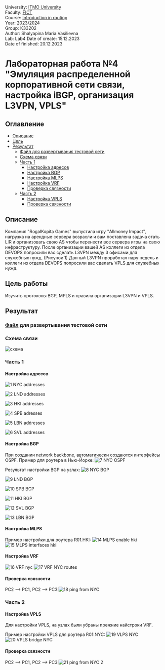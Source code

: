 University: [ITMO University](https://itmo.ru/ru/)  
Faculty: [FICT](https://fict.itmo.ru)  
Course: [Introduction in routing](https://github.com/itmo-ict-faculty/introduction-in-routing)  
Year: 2023/2024  
Group: K33202  
Author: Shalyapina Maria Vasilievna  
Lab: Lab4
Date of create: 15.12.2023  
Date of finished: 20.12.2023  

# Лабораторная работа №4 "Эмуляция распределенной корпоративной сети связи, настройка iBGP, организация L3VPN, VPLS"

## Оглавление
 - [Описание](#part_1)
 - [Цель](#part_2)
 - [Результат](#part_3)
     - [Файл для развертывания тестовой сети](#part_3.1)
     - [Схема связи](#part_3.2)
     - [Часть 1](#part_3.3)
         - [Настройка адресов](#part_3.3.1)
         - [Настройка BGP](#part_3.3.2)
         - [Настройка MLPS](#part_3.3.3)
         - [Настройка VRF](#part_3.3.4)
         - [Проверка связности](#part_3.3.5)
      - [Часть 2](#part_3.4)
         - [Настройка VPLS](#part_3.4.1)
         - [Проверка связности](#part_3.4.2)

## <a name="part_1">Описание</a>
Компания "RogaIKopita Games" выпустила игру "Allmoney Impact", нагрузка на арендные сервера возрасли и вам поставлена задача стать LIR и организовать свою AS чтобы перенести все сервера игры на свою инфраструктуру. После организации вашей AS коллеги из отдела DEVOPS попросили вас сделать L3VPN между 3 офисами для служебных нужд. (Рисунок 1) Данный L3VPN проработал пару недель и коллеги из отдела DEVOPS попросили вас сделать VPLS для служебных нужд.

## <a name="part_2">Цель работы</a>
Изучить протоколы BGP, MPLS и правила организации L3VPN и VPLS.

## <a name="part_3">Результат</a>

### <a name="part_3.1"> [Файл](https://github.com/muriash/2023_2024-introduction_in_routing-k33202-shalyapina_m_v/blob/main/lab3/lab3.yaml) для развертывания тестовой сети</a>

### <a name="part_3.2">Схема связи</a>
![схема](https://github.com/muriash/2023_2024-introduction_in_routing-k33202-shalyapina_m_v/assets/90574857/39df8ed5-2d71-4258-b2a1-7fead124244b)


### <a name="part_3.3">Часть 1</a>

#### <a name="part_3.3.1">Настройка адресов</a>
![1 NYC addresses](https://github.com/muriash/2023_2024-introduction_in_routing-k33202-shalyapina_m_v/assets/90574857/c4108878-0b06-472d-8804-9205a8de0b17)

![2 LND addresses](https://github.com/muriash/2023_2024-introduction_in_routing-k33202-shalyapina_m_v/assets/90574857/3cba78a2-e093-42bf-beeb-5e3683afca71)

![3 HKI addresses](https://github.com/muriash/2023_2024-introduction_in_routing-k33202-shalyapina_m_v/assets/90574857/dd27281c-e73b-4607-9902-26d192f2f61c)

![4 SPB adresses](https://github.com/muriash/2023_2024-introduction_in_routing-k33202-shalyapina_m_v/assets/90574857/d1138266-af86-4ce2-8583-54ed86253093)

![5 LBN addresses](https://github.com/muriash/2023_2024-introduction_in_routing-k33202-shalyapina_m_v/assets/90574857/ba59f0a4-42a8-4155-9161-26a47fdc736a)

![6 SVL addresses](https://github.com/muriash/2023_2024-introduction_in_routing-k33202-shalyapina_m_v/assets/90574857/571570a2-2f6b-4c0d-817c-050fca31fd89)

#### <a name="part_3.3.2">Настройка BGP</a>

При создании network backbone, автоматически создаются интерфейсы OSPF. Пример для роутера в Нью-Йорке:
![7 NYC OSPF](https://github.com/muriash/2023_2024-introduction_in_routing-k33202-shalyapina_m_v/assets/90574857/71794643-563b-46c5-9681-9f740c56c171)

Результат настройки BGP на узлах:
![8 NYC BGP](https://github.com/muriash/2023_2024-introduction_in_routing-k33202-shalyapina_m_v/assets/90574857/cff74e7f-9aec-4844-b546-26247fbabdfe)

![9 LND BGP](https://github.com/muriash/2023_2024-introduction_in_routing-k33202-shalyapina_m_v/assets/90574857/9ae9d334-50de-4f04-baee-2193dde5427b)

![10 SPB BGP](https://github.com/muriash/2023_2024-introduction_in_routing-k33202-shalyapina_m_v/assets/90574857/8ab16d1e-ab1a-4f49-920f-e2232c4ae3be)

![11 HKI BGP](https://github.com/muriash/2023_2024-introduction_in_routing-k33202-shalyapina_m_v/assets/90574857/4d67a152-44e8-4d58-b079-1d4d21030f9e)

![12 SVL BGP](https://github.com/muriash/2023_2024-introduction_in_routing-k33202-shalyapina_m_v/assets/90574857/1ec12a11-5030-435a-9b68-e933e39ea3e5)

![13 LBN BGP](https://github.com/muriash/2023_2024-introduction_in_routing-k33202-shalyapina_m_v/assets/90574857/bd2e301a-e71e-4440-b7a0-cb2d3cc0d429)


#### <a name="part_3.3.3">Настройка MLPS</a>

Пример настройки для роутера R01.HKI:
![14 MLPS enable hki](https://github.com/muriash/2023_2024-introduction_in_routing-k33202-shalyapina_m_v/assets/90574857/dfb6ea1f-e9c2-4014-beb6-2f5545cc312c)
![15 MLPS interfaces hki](https://github.com/muriash/2023_2024-introduction_in_routing-k33202-shalyapina_m_v/assets/90574857/767bb705-9737-4d39-8676-8d87f1e07e64)


#### <a name="part_3.3.4">Настройка VRF</a>
![16 VRF nyc](https://github.com/muriash/2023_2024-introduction_in_routing-k33202-shalyapina_m_v/assets/90574857/28f364fc-e3fc-4624-bcf2-90436c731f8e)
![17 VRF NYC routes](https://github.com/muriash/2023_2024-introduction_in_routing-k33202-shalyapina_m_v/assets/90574857/78da3d17-13b1-4a17-a090-a1b8400d5afb)

#### <a name="part_3.3.5">Проверка связности</a>
PC2 --> PC1, PC2 --> PC3
![18 ping from NYC](https://github.com/muriash/2023_2024-introduction_in_routing-k33202-shalyapina_m_v/assets/90574857/68ddd672-942b-490f-ab79-ceb8e1410c1d)


### <a name="part_3.4">Часть 2</a>

#### <a name="part_3.4.1">Настройка VPLS</a>
Для настройки VPLS, на узлах были убраны прежние найстроки VRF.

Пример настройки VPLS для роутера R01.NYC:
![19 VLPS NYC](https://github.com/muriash/2023_2024-introduction_in_routing-k33202-shalyapina_m_v/assets/90574857/4e96b1ca-43c2-49ac-9f4f-f55fce6cea18)
![20 VPLS bridge NYC](https://github.com/muriash/2023_2024-introduction_in_routing-k33202-shalyapina_m_v/assets/90574857/925feac0-ec19-4b33-aef2-5b31a91a1d7b)

#### <a name="part_3.4.2">Проверка связности </a>
PC2 --> PC1, PC2 --> PC3
![21 ping from NYC 2](https://github.com/muriash/2023_2024-introduction_in_routing-k33202-shalyapina_m_v/assets/90574857/6bbb6ce6-40f1-4ac9-a335-73e1937a0047)








